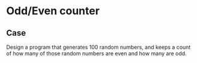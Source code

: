# Odd/Even counter

## Case

Design a program that generates 100 random numbers, and keeps a count of how many of those random numbers are even and how many are odd.
